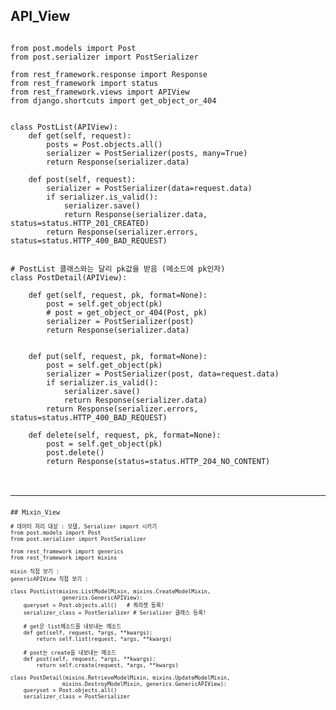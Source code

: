 ## API_View
<pre><code>
from post.models import Post
from post.serializer import PostSerializer

from rest_framework.response import Response
from rest_framework import status
from rest_framework.views import APIView
from django.shortcuts import get_object_or_404


class PostList(APIView):
    def get(self, request):
        posts = Post.objects.all()
        serializer = PostSerializer(posts, many=True) 
        return Response(serializer.data) 

    def post(self, request):
        serializer = PostSerializer(data=request.data)
        if serializer.is_valid():  
            serializer.save()       
            return Response(serializer.data, status=status.HTTP_201_CREATED)
        return Response(serializer.errors, status=status.HTTP_400_BAD_REQUEST)


# PostList 클래스와는 달리 pk값을 받음 (메소드에 pk인자)
class PostDetail(APIView):

    def get(self, request, pk, format=None):
        post = self.get_object(pk)
        # post = get_object_or_404(Post, pk)
        serializer = PostSerializer(post)
        return Response(serializer.data)


    def put(self, request, pk, format=None):
        post = self.get_object(pk)
        serializer = PostSerializer(post, data=request.data)
        if serializer.is_valid():
            serializer.save()
            return Response(serializer.data)
        return Response(serializer.errors, status=status.HTTP_400_BAD_REQUEST)

    def delete(self, request, pk, format=None):
        post = self.get_object(pk)
        post.delete()
        return Response(status=status.HTTP_204_NO_CONTENT)
 <pre/><code/>
<hr/>
## Mixin_View
<code>
# 데이터 처리 대상 : 모델, Serializer import 시키기
from post.models import Post
from post.serializer import PostSerializer

from rest_framework import generics
from rest_framework import mixins

mixin 직접 보기 : <https://github.com/encode/django-rest-framework/blob/master/rest_framework/mixins.py>
genericAPIView 직접 보기 : <https://github.com/encode/django-rest-framework/blob/master/rest_framework/generics.py>

class PostList(mixins.ListModelMixin, mixins.CreateModelMixin, 
                generics.GenericAPIView):
    queryset = Post.objects.all()   # 쿼리셋 등록!
    serializer_class = PostSerializer # Serializer 클래스 등록!

    # get은 list메소드를 내보내는 메소드
    def get(self, request, *args, **kwargs):
        return self.list(request, *args, **kwargs)

    # post는 create을 내보내는 메소드
    def post(self, request, *args, **kwargs):
        return self.create(request, *args, **kwargs)

class PostDetail(mixins.RetrieveModelMixin, mixins.UpdateModelMixin, 
                mixins.DestroyModelMixin, generics.GenericAPIView):
    queryset = Post.objects.all()
    serializer_class = PostSerializer
<code/>
